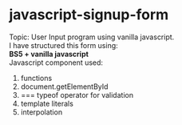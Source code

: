 # javascript-signup-form
Topic: User Input program using vanilla javascript.<br>
I have structured this form using: <br>
<strong>BS5 + vanilla javascript</strong><br>
Javascript component used:
1) functions
2) document.getElementById
3) === typeof operator for validation
4) template literals 
5) interpolation
